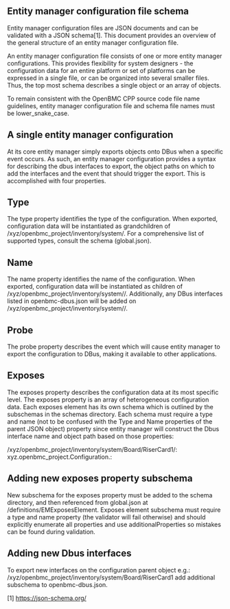 ## Entity manager configuration file schema

Entity manager configuration files are JSON documents and can be validated with
a JSON schema[1]. This document provides an overview of the general structure of
an entity manager configuration file.

An entity manager configuration file consists of one or more entity manager
configurations. This provides flexibility for system designers - the
configuration data for an entire platform or set of platforms can be expressed
in a single file, or can be organized into several smaller files. Thus, the top
most schema describes a single object or an array of objects.

To remain consistent with the OpenBMC CPP source code file name guidelines,
entity manager configuration file and schema file names must be
lower_snake_case.

## A single entity manager configuration

At its core entity manager simply exports objects onto DBus when a specific
event occurs. As such, an entity manager configuration provides a syntax for
describing the dbus interfaces to export, the object paths on which to add the
interfaces and the event that should trigger the export. This is accomplished
with four properties.

## Type

The type property identifies the type of the configuration. When exported,
configuration data will be instantiated as grandchildren of
/xyz/openbmc_project/inventory/system/<Type>. For a comprehensive list of
supported types, consult the schema (global.json).

## Name

The name property identifies the name of the configuration. When exported,
configuration data will be instantiated as children of
/xyz/openbmc_project/inventory/system/<Type>/<Name>. Additionally, any DBus
interfaces listed in openbmc-dbus.json will be added on
/xyz/openbmc_project/inventory/system/<Type>/<Name>.

## Probe

The probe property describes the event which will cause entity manager to export
the configuration to DBus, making it available to other applications.

## Exposes

The exposes property describes the configuration data at its most specific
level. The exposes property is an array of heterogeneous configuration data.
Each exposes element has its own schema which is outlined by the subschemas in
the schemas directory. Each schema must require a type and name (not to be
confused with the Type and Name properties of the parent JSON object) property
since entity manager will construct the Dbus interface name and object path
based on those properties:

/xyz/openbmc_project/inventory/system/Board/RiserCard1/<Name>:
xyz.openbmc_project.Configuration.<Type>:
<remaining properties defined by exposes subschema>

## Adding new exposes property subschema

New subschema for the exposes property must be added to the schema directory,
and then referenced from global.json at /definitions/EMExposesElement. Exposes
element subschema must require a type and name property (the validator will fail
otherwise) and should explicitly enumerate all properties and use
additionalProperties so mistakes can be found during validation.

## Adding new Dbus interfaces

To export new interfaces on the configuration parent object e.g.:
/xyz/openbmc_project/inventory/system/Board/RiserCard1 add additional subschema
to openbmc-dbus.json.

[1] https://json-schema.org/
